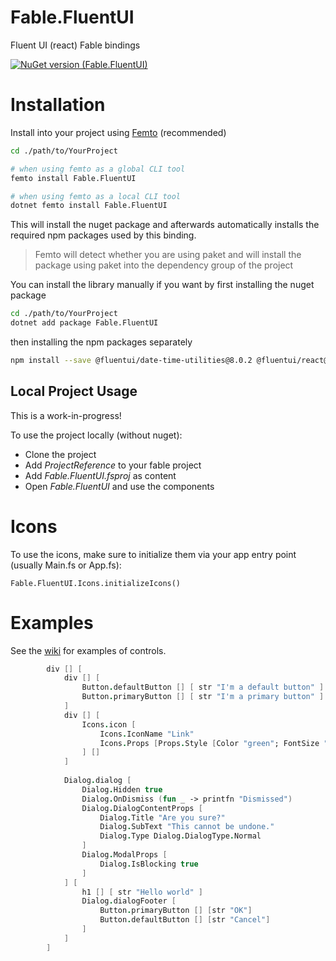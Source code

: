 # Fable.FluentUI
Fluent UI (react) Fable bindings

[![NuGet version (Fable.FluentUI)](https://img.shields.io/nuget/v/Fable.FluentUI.svg?style=flat-square)](https://www.nuget.org/packages/Fable.FluentUI/)

# Installation

Install into your project using [Femto](https://github.com/Zaid-Ajaj/Femto) (recommended)
```bash
cd ./path/to/YourProject

# when using femto as a global CLI tool
femto install Fable.FluentUI

# when using femto as a local CLI tool
dotnet femto install Fable.FluentUI
```
This will install the nuget package and afterwards automatically installs the required npm packages used by this binding. 

> Femto will detect whether you are using paket and will install the package using paket into the dependency group of the project

You can install the library manually if you want by first installing the nuget package
```bash
cd ./path/to/YourProject
dotnet add package Fable.FluentUI
```
then installing the npm packages separately
```bash
npm install --save @fluentui/date-time-utilities@8.0.2 @fluentui/react@8.11.2 @fluentui/react-focus@8.0.7 @fluentui/react-icons@1.1.118
```
## Local Project Usage
This is a work-in-progress! 

To use the project locally (without nuget):

- Clone the project
- Add *ProjectReference* to your fable project
- Add *Fable.FluentUI.fsproj* as content
- Open *Fable.FluentUI* and use the components

# Icons

To use the icons, make sure to initialize them via your app entry point (usually Main.fs or App.fs):

```
Fable.FluentUI.Icons.initializeIcons()
```

# Examples
See the [wiki](https://github.com/JordanMarr/Fable.FluentUI/wiki) for examples of controls.


```fsharp
        div [] [ 
            div [] [ 
                Button.defaultButton [] [ str "I'm a default button" ]
                Button.primaryButton [] [ str "I'm a primary button" ] 
            ] 
            div [] [ 
                Icons.icon [
                    Icons.IconName "Link"
                    Icons.Props [Props.Style [Color "green"; FontSize "18px"]]
                ] []
            ]
            
            Dialog.dialog [ 
                Dialog.Hidden true
                Dialog.OnDismiss (fun _ -> printfn "Dismissed")
                Dialog.DialogContentProps [ 
                    Dialog.Title "Are you sure?"
                    Dialog.SubText "This cannot be undone."
                    Dialog.Type Dialog.DialogType.Normal 
                ]
                Dialog.ModalProps [ 
                    Dialog.IsBlocking true
                ] 
            ] [ 
                h1 [] [ str "Hello world" ]
                Dialog.dialogFooter [ 
                    Button.primaryButton [] [str "OK"]
                    Button.defaultButton [] [str "Cancel"] 
                ] 
            ] 
        ]
```

